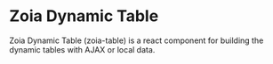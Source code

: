 # Zoia Dynamic Table

Zoia Dynamic Table (zoia-table) is a react component for building the dynamic tables with AJAX or local data.
